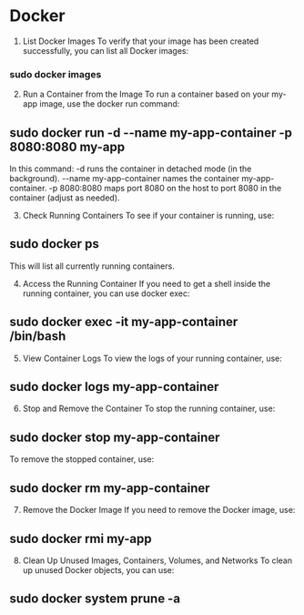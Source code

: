 # Docker

1. List Docker Images
To verify that your image has been created successfully, you can list all Docker images:
### sudo docker images

2. Run a Container from the Image
To run a container based on your my-app image, use the docker run command:
## sudo docker run -d --name my-app-container -p 8080:8080 my-app

In this command:
-d runs the container in detached mode (in the background).
--name my-app-container names the container my-app-container.
-p 8080:8080 maps port 8080 on the host to port 8080 in the container (adjust as needed).

3. Check Running Containers
To see if your container is running, use:
## sudo docker ps
This will list all currently running containers.

4. Access the Running Container
If you need to get a shell inside the running container, you can use docker exec:
## sudo docker exec -it my-app-container /bin/bash

5. View Container Logs
To view the logs of your running container, use:
## sudo docker logs my-app-container

6. Stop and Remove the Container
To stop the running container, use:
## sudo docker stop my-app-container

To remove the stopped container, use:
## sudo docker rm my-app-container

7. Remove the Docker Image
If you need to remove the Docker image, use:
## sudo docker rmi my-app

8. Clean Up Unused Images, Containers, Volumes, and Networks
To clean up unused Docker objects, you can use:
## sudo docker system prune -a
